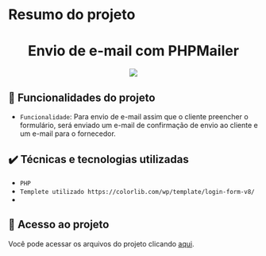 # Resumo do projeto
<h1 align="center"> Envio de e-mail com PHPMailer </h1>

<p align="center">
<img src="http://img.shields.io/static/v1?label=STATUS&message=EM%20FINALIZADO&color=GREEN&style=for-the-badge"/>
</p>

## 🔨 Funcionalidades do projeto

- `Funcionalidade`: Para envio de e-mail assim que o cliente preencher o formulário, será enviado um e-mail de confirmação de envio ao cliente e um e-mail para o fornecedor.
## ✔️ Técnicas e tecnologias utilizadas

- ``PHP``
- ``Templete utilizado https://colorlib.com/wp/template/login-form-v8/``
- 

## 📁 Acesso ao projeto
Você pode acessar os arquivos do projeto clicando [aqui](https://github.com/marcosmitsi/EnvioDeEmailComPHPMailer).


